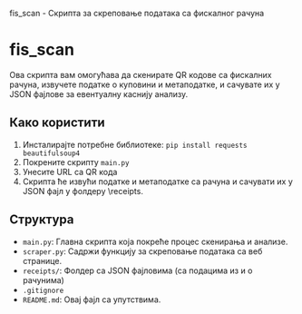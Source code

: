fis\_scan - Скрипта за скреповање података са фискалног рачуна

fis\_scan
=========

Ова скрипта вам омогућава да скенирате QR кодове са фискалних рачуна, извучете податке о куповини и метаподатке, и сачувате их у JSON фајлове за евентуалну каснију анализу.

Како користити
--------------

1.  Инсталирајте потребне библиотеке: `pip install requests beautifulsoup4`
2.  Покрените скрипту `main.py`
3.  Унесите URL са QR кода
4.  Скрипта ће извући податке и метаподатке са рачуна и сачувати их у JSON фајл у фолдеру \receipts\.

Структура 
---------

*   `main.py`: Главна скрипта која покреће процес скенирања и анализе.
*   `scraper.py`: Садржи функцију за скреповање података са веб странице.
*   `receipts/`: Фолдер са JSON фајловима (са подацима из и о рачунима)
*   `.gitignore`
*   `README.md`: Овај фајл са упутствима.
